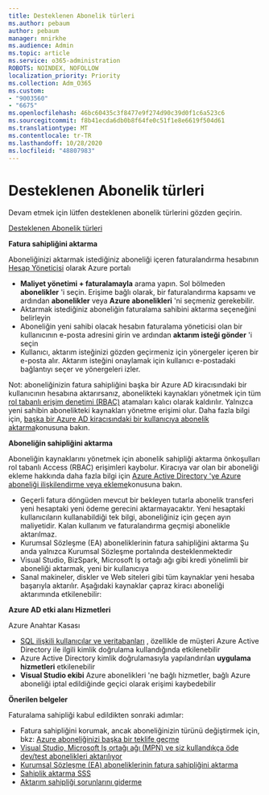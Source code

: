 ```yaml
---
title: Desteklenen Abonelik türleri
ms.author: pebaum
author: pebaum
manager: mnirkhe
ms.audience: Admin
ms.topic: article
ms.service: o365-administration
ROBOTS: NOINDEX, NOFOLLOW
localization_priority: Priority
ms.collection: Adm_O365
ms.custom:
- "9003560"
- "6675"
ms.openlocfilehash: 46bc60435c3f8477e9f274d90c39d0f1c6a523c6
ms.sourcegitcommit: f8b41ecda6db0b8f64fe0c51f1e8e6619f504d61
ms.translationtype: MT
ms.contentlocale: tr-TR
ms.lasthandoff: 10/28/2020
ms.locfileid: "48807983"
---
```

# <a name="supported-subscription-types"></a>Desteklenen Abonelik türleri

Devam etmek için lütfen desteklenen abonelik türlerini gözden geçirin.

[Desteklenen Abonelik türleri](https://docs.microsoft.com/azure/billing/billing-subscription-transfer?WT.mc_id=Portal-Microsoft_Azure_Support#supported-subscription-types)

**Fatura sahipliğini aktarma**

Aboneliğinizi aktarmak istediğiniz aboneliği içeren faturalandırma hesabının [Hesap Yöneticisi](https://ms.portal.azure.com/) olarak Azure portalı

- **Maliyet yönetimi + faturalamayla** arama yapın. Sol bölmeden **abonelikler** 'i seçin. Erişime bağlı olarak, bir faturalandırma kapsamı ve ardından **abonelikler** veya **Azure abonelikleri** 'ni seçmeniz gerekebilir.
- Aktarmak istediğiniz aboneliğin faturalama sahibini aktarma seçeneğini belirleyin
- Aboneliğin yeni sahibi olacak hesabın faturalama yöneticisi olan bir kullanıcının e-posta adresini girin ve ardından **aktarım isteği gönder** 'i seçin
- Kullanıcı, aktarım isteğinizi gözden geçirmeniz için yönergeler içeren bir e-posta alır. Aktarım isteğini onaylamak için kullanıcı e-postadaki bağlantıyı seçer ve yönergeleri izler.

Not: aboneliğinizin fatura sahipliğini başka bir Azure AD kiracısındaki bir kullanıcının hesabına aktarırsanız, abonelikteki kaynakları yönetmek için tüm [rol tabanlı erişim denetimi (RBAC)](https://docs.microsoft.com/azure/role-based-access-control/overview?WT.mc_id=Portal-Microsoft_Azure_Support) atamaları kalıcı olarak kaldırılır. Yalnızca yeni sahibin abonelikteki kaynakları yönetme erişimi olur. Daha fazla bilgi için, [başka bir Azure AD kiracısındaki bir kullanıcıya abonelik aktarma](https://docs.microsoft.com/azure/active-directory/managed-identities-azure-resources/known-issues?WT.mc_id=Portal-Microsoft_Azure_Support)konusuna bakın.

**Aboneliğin sahipliğini aktarma**

Aboneliğin kaynaklarını yönetmek için abonelik sahipliği aktarma önkoşulları rol tabanlı Access (RBAC) erişimleri kaybolur. Kiracıya var olan bir aboneliği ekleme hakkında daha fazla bilgi için [Azure Active Directory 'ye Azure aboneliği ilişkilendirme veya ekleme](https://docs.microsoft.com/azure/active-directory/fundamentals/active-directory-how-subscriptions-associated-directory?WT.mc_id=Portal-Microsoft_Azure_Support)konusuna bakın.

- Geçerli fatura döngüden mevcut bir bekleyen tutarla abonelik transferi yeni hesaptaki yeni ödeme gerecini aktarmayacaktır. Yeni hesaptaki kullanıcıların kullanabildiği tek bilgi, aboneliğiniz için geçen ayın maliyetidir. Kalan kullanım ve faturalandırma geçmişi abonelikle aktarılmaz.
- Kurumsal Sözleşme (EA) aboneliklerinin fatura sahipliğini aktarma Şu anda yalnızca Kurumsal Sözleşme portalında desteklenmektedir
- Visual Studio, BizSpark, Microsoft Iş ortağı ağı gibi kredi yönelimli bir aboneliği aktarmak, yeni bir kullanıcıya
- Sanal makineler, diskler ve Web siteleri gibi tüm kaynaklar yeni hesaba başarıyla aktarılır. Aşağıdaki kaynaklar çapraz kiracı aboneliği aktarımında etkilenebilir:

**Azure AD etki alanı Hizmetleri**

Azure Anahtar Kasası

- [SQL ilişkili kullanıcılar ve veritabanları](https://docs.microsoft.com/azure/sql-database/sql-database-aad-authentication-configure?WT.mc_id=Portal-Microsoft_Azure_Support) , özellikle de müşteri Azure Active Directory ile ilgili kimlik doğrulama kullandığında etkilenebilir
- Azure Active Directory kimlik doğrulamasıyla yapılandırılan **uygulama hizmetleri** etkilenebilir
- **Visual Studio ekibi** Azure abonelikleri 'ne bağlı hizmetler, bağlı Azure aboneliği iptal edildiğinde geçici olarak erişimi kaybedebilir

**Önerilen belgeler**

Faturalama sahipliği kabul edildikten sonraki adımlar:

- Fatura sahipliğini korumak, ancak aboneliğinizin türünü değiştirmek için, bkz: [Azure aboneliğinizi başka bir teklife geçme](https://docs.microsoft.com/azure/billing/billing-how-to-switch-azure-offer?WT.mc_id=Portal-Microsoft_Azure_Support)
- [Visual Studio, Microsoft Iş ortağı ağı (MPN) ve siz kullandıkça öde dev/test abonelikleri aktarılıyor](https://docs.microsoft.com/azure/billing/billing-subscription-transfer?WT.mc_id=Portal-Microsoft_Azure_Support#transferring-visual-studio-microsoft-partner-network-mpn-and-pay-as-you-go-devtest-subscriptions)
- [Kurumsal Sözleşme (EA) aboneliklerinin fatura sahipliğini aktarma](https://docs.microsoft.com/azure/billing/billing-subscription-transfer?WT.mc_id=Portal-Microsoft_Azure_Support#transfer-billing-ownership-of-enterprise-agreement-ea-subscriptions)
- [Sahiplik aktarma SSS](https://docs.microsoft.com/azure/billing/billing-subscription-transfer?WT.mc_id=Portal-Microsoft_Azure_Support#frequently-asked-questions-faq-for-senders)
- [Aktarım sahipliği sorunlarını giderme](https://docs.microsoft.com/azure/billing/billing-subscription-transfer?WT.mc_id=Portal-Microsoft_Azure_Support#troubleshooting)